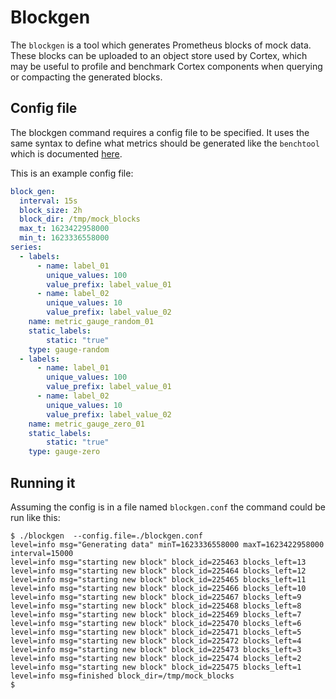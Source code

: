 # Blockgen

The `blockgen` is a tool which generates Prometheus blocks of mock data. These
blocks can be uploaded to an object store used by Cortex, which may be useful
to profile and benchmark Cortex components when querying or compacting the 
generated blocks.

## Config file

The blockgen command requires a config file to be specified. 
It uses the same syntax to define what metrics should be generated like the
`benchtool` which is documented [here](benchtool.md). 
 
This is an example config file:

```yaml
block_gen:
  interval: 15s
  block_size: 2h
  block_dir: /tmp/mock_blocks
  max_t: 1623422958000
  min_t: 1623336558000
series:
  - labels:
      - name: label_01
        unique_values: 100
        value_prefix: label_value_01
      - name: label_02
        unique_values: 10
        value_prefix: label_value_02
    name: metric_gauge_random_01
    static_labels:
        static: "true"
    type: gauge-random
  - labels:
      - name: label_01
        unique_values: 100
        value_prefix: label_value_01
      - name: label_02
        unique_values: 10
        value_prefix: label_value_02
    name: metric_gauge_zero_01
    static_labels:
        static: "true"
    type: gauge-zero
```


## Running it

Assuming the config is in a file named `blockgen.conf` the command could 
be run like this:

```
$ ./blockgen  --config.file=./blockgen.conf
level=info msg="Generating data" minT=1623336558000 maxT=1623422958000 interval=15000
level=info msg="starting new block" block_id=225463 blocks_left=13
level=info msg="starting new block" block_id=225464 blocks_left=12
level=info msg="starting new block" block_id=225465 blocks_left=11
level=info msg="starting new block" block_id=225466 blocks_left=10
level=info msg="starting new block" block_id=225467 blocks_left=9
level=info msg="starting new block" block_id=225468 blocks_left=8
level=info msg="starting new block" block_id=225469 blocks_left=7
level=info msg="starting new block" block_id=225470 blocks_left=6
level=info msg="starting new block" block_id=225471 blocks_left=5
level=info msg="starting new block" block_id=225472 blocks_left=4
level=info msg="starting new block" block_id=225473 blocks_left=3
level=info msg="starting new block" block_id=225474 blocks_left=2
level=info msg="starting new block" block_id=225475 blocks_left=1
level=info msg=finished block_dir=/tmp/mock_blocks
$
```